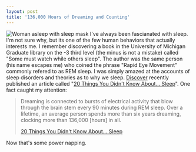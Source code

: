 ```yaml
---
layout: post
title: '136,000 Hours of Dreaming and Counting'
---
```

![Woman asleep with sleep mask](http://www.myotherdrive.com/public/blueonion/Blog/sleep-mask.jpg) I've always been fascianated with sleep. I'm not sure why, but its one of the few human behaviors that actually interests me. I remember discovering a book in the University of Michigan Graduate library on the -3 third level (the minus is not a mistake) called "Some must watch while others sleep". The author was the same person (his name escapes me) who coined the phrase "Rapid Eye Movement" commonly refered to as REM sleep. I was simply amazed at the accounts of sleep disorders and theories as to why we sleep. [Discover](http://www.discover.com) recently published an article called "[20 Things You Didn't Know About... Sleep](http://discovermagazine.com/2006/jul/20thingssleep)". One fact caught my attention:

> Dreaming is connected to bursts of electrical activity that blow through the brain stem every 90 minutes during REM sleep. Over a lifetime, an average person spends more than six years dreaming, clocking more than 136,000 [hours] in all.
> 
> [20 Things You Didn't Know About... Sleep](http://discovermagazine.com/2006/jul/20thingssleep)

Now that's some power napping.
